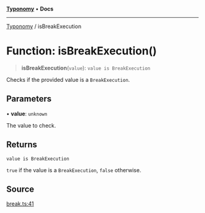 [**Typonomy**](../README.md) • **Docs**

***

[Typonomy](../globals.md) / isBreakExecution

# Function: isBreakExecution()

> **isBreakExecution**(`value`): `value is BreakExecution`

Checks if the provided value is a `BreakExecution`.

## Parameters

• **value**: `unknown`

The value to check.

## Returns

`value is BreakExecution`

`true` if the value is a `BreakExecution`, `false` otherwise.

## Source

[break.ts:41](https://github.com/softcraft-development/typonomy/blob/d8b6722e8f9213512ecbf239a27330f22316ef6d/src/break.ts#L41)
